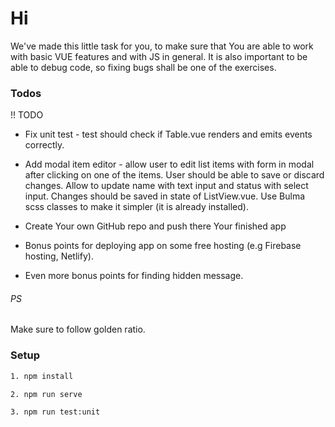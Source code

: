 # Hi
We've made this little task for you, to make sure that You are able to work with basic VUE features and with JS in general. It is also important to be able to debug code, so fixing bugs shall be one of the exercises.

### Todos


 <!-- - Fix search bar - it should filter list items by their names, status and tags. -->
 !! TODO
 - Fix unit test - test should check if Table.vue renders and emits events correctly.


 - Add modal item editor - allow user to edit list items with form in modal after clicking on one of the items. User should be able to save or discard changes. Allow to update name with text input and status with select input. Changes should be saved in state of ListView.vue. Use Bulma scss classes to make it simpler (it is already installed).



 - Create Your own GitHub repo and push there Your finished app
 - Bonus points for deploying app on some free hosting (e.g Firebase hosting, Netlify).
 - Even more bonus points for finding hidden message.
 
###### PS
Make sure to follow golden ratio.
 
### Setup
 ```sh
1. npm install
```
 ```sh
2. npm run serve
```
 ```sh
3. npm run test:unit
```
